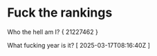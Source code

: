 # Fuck the rankings

Who the hell am I?
{ 21227462 }

What fucking year is it?
[ 2025-03-17T08:16:40Z ]
